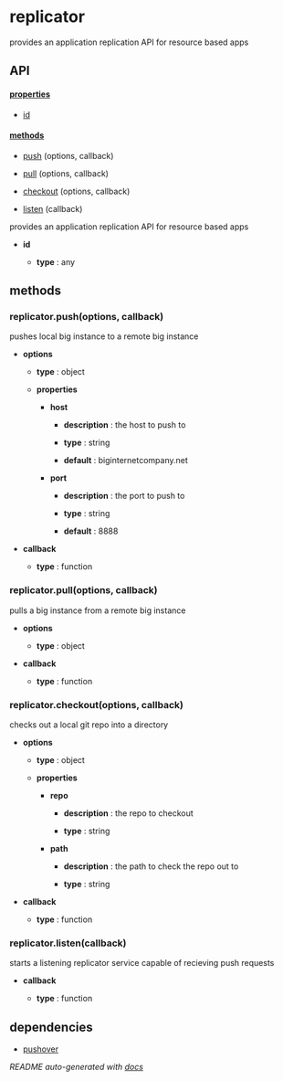 # replicator

provides an application replication API for resource based apps

## API

#### [properties](#replicator-properties)

  - [id](#replicator-properties-id)


#### [methods](#replicator-methods)

  - [push](#replicator-methods-push) (options, callback)

  - [pull](#replicator-methods-pull) (options, callback)

  - [checkout](#replicator-methods-checkout) (options, callback)

  - [listen](#replicator-methods-listen) (callback)


provides an application replication API for resource based apps

- **id** 

  - **type** : any


<a name="replicator-methods"></a> 

## methods 

<a name="replicator-methods-push"></a> 

### replicator.push(options, callback)

pushes local big instance to a remote big instance

- **options** 

  - **type** : object

  - **properties**

    - **host** 

      - **description** : the host to push to

      - **type** : string

      - **default** : biginternetcompany.net

    - **port** 

      - **description** : the port to push to

      - **type** : string

      - **default** : 8888

- **callback** 

  - **type** : function

<a name="replicator-methods-pull"></a> 

### replicator.pull(options, callback)

pulls a big instance from a remote big instance

- **options** 

  - **type** : object

- **callback** 

  - **type** : function

<a name="replicator-methods-checkout"></a> 

### replicator.checkout(options, callback)

checks out a local git repo into a directory

- **options** 

  - **type** : object

  - **properties**

    - **repo** 

      - **description** : the repo to checkout

      - **type** : string

    - **path** 

      - **description** : the path to check the repo out to

      - **type** : string

- **callback** 

  - **type** : function

<a name="replicator-methods-listen"></a> 

### replicator.listen(callback)

starts a listening replicator service capable of recieving push requests

- **callback** 

  - **type** : function


## dependencies 
- [pushover](http://npmjs.org/package/pushover)

*README auto-generated with [docs](https://github.com/bigcompany/resources/tree/master/docs)*
